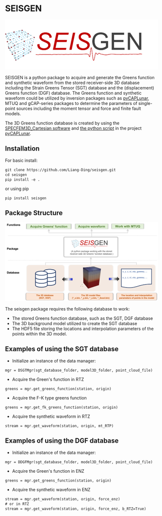 # SEISGEN
![SEISGEN](https://github.com/Liang-Ding/seisgen/blob/main/doc/figs/seisgen.png)

SEISGEN is a python package to acquire and generate the Greens function and synthetic waveform from the stored receiver-side 3D database including the Strain Greens Tensor (SGT) database and the (displacement) Greens function (DGF) database. 
The Greens function and synthetic waveform could be utilized by inversion packages such as [pyCAPLunar](https://github.com/Liang-Ding/pyCAPLunar), MTUQ and gCAP-series packages to determine the parameters of single-point sources including the moment tensor and force and finite fault models. 

The 3D Greens function database is created by using the [SPECFEM3D_Cartesian software](https://geodynamics.org/resources/specfem3dcartesian) and [the python script](https://github.com/Liang-Ding/pyCAPLunar/blob/master/DSEM_Utils/merge_strainfield.py) in the project [pyCAPLunar](https://github.com/Liang-Ding/pyCAPLunar).

## Installation
For basic install:
```shell
git clone https://github.com/Liang-Ding/seisgen.git
cd seisgen
pip install -e .
```
or using pip 
```shell
pip install seisgen
```

## Package Structure
![SEISGEN](https://github.com/Liang-Ding/seisgen/blob/main/doc/figs/seisgen_structure.png)
 
The seisgen package requires the following database to work:
* The stored Greens function database, such as the SGT, DGF database
* The 3D background model utilized to create the SGT database 
* The HDF5 file storing the locations and interpolation parameters of the points within the 3D model. 

## Examples of using the SGT database
* Initialize an instance of the data manager:
```shell
mgr = DSGTMgr(sgt_database_folder, model3D_folder, point_cloud_file)
```

* Acquire the Green's function in RTZ
```shell
greens = mgr.get_greens_function(station, origin)
```

* Acquire the F-K type greens function
```shell
greens = mgr.get_fk_greens_function(station, origin)
```

* Acquire the synthetic waveform in RTZ
```shell
stream = mgr.get_waveform(station, origin, mt_RTP)
```

## Examples of using the DGF database
* Initialize an instance of the data manager:
```shell
mgr = DDGFMgr(sgt_database_folder, model3D_folder, point_cloud_file)
```

* Acquire the Green's function in ENZ
```shell
greens = mgr.get_greens_function(station, origin)
```

* Acquire the synthetic waveform in ENZ
```shell
stream = mgr.get_waveform(station, origin, force_enz)
# or in RTZ
stream = mgr.get_waveform(station, origin, force_enz, b_RTZ=True)
```
